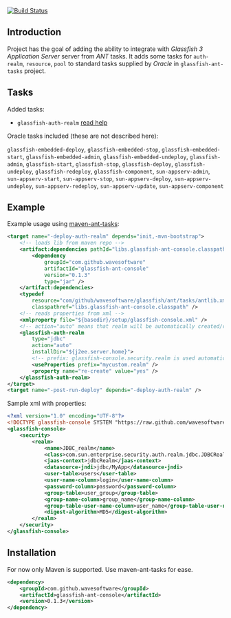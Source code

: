[![Build Status](https://secure.travis-ci.org/wavesoftware/glassfish-ant-console.png)](http://travis-ci.org/wavesoftware/glassfish-ant-console)

Introduction
------------

Project has the goal of adding the ability to integrate with *Glassfish 3 Application Server* server from *ANT* tasks. 
It adds some tasks for `auth-realm`, `resource`, `pool` to standard tasks supplied by *Oracle* in `glassfish-ant-tasks` project.

Tasks
-----

Added tasks:

 * `glassfish-auth-realm` [read help](https://github.com/wavesoftware/glassfish-ant-console/wiki/task-glassfish-auth-realm)

Oracle tasks included (these are not described here):

 `glassfish-embedded-deploy`, `glassfish-embedded-stop`, `glassfish-embedded-start`, `glassfish-embedded-admin`, `glassfish-embedded-undeploy`, `glassfish-admin`, `glassfish-start`, `glassfish-stop`, `glassfish-deploy`, `glassfish-undeploy`, `glassfish-redeploy`, `glassfish-component`, `sun-appserv-admin`, `sun-appserv-start`, `sun-appserv-stop`, `sun-appserv-deploy`, `sun-appserv-undeploy`, `sun-appserv-redeploy`, `sun-appserv-update`, `sun-appserv-component`

Example
-------

Example usage using [maven-ant-tasks](http://maven.apache.org/ant-tasks/index.html):

```xml
<target name="-deploy-auth-realm" depends="init,-mvn-bootstrap">
	<!-- loads lib from maven repo -->
	<artifact:dependencies pathId="libs.glassfish-ant-console.classpath">
		<dependency 
			groupId="com.github.wavesoftware" 
			artifactId="glassfish-ant-console" 
			version="0.1.3" 
			type="jar" />
	</artifact:dependencies>
	<typedef 
		resource="com/github/wavesoftware/glassfish/ant/tasks/antlib.xml"
		classpathref="libs.glassfish-ant-console.classpath" />
	<!-- reads properties from xml -->
	<xmlproperty file="${basedir}/setup/glassfish-console.xml" />
	<!-- action="auto" means that realm will be automatically created/recreated -->
	<glassfish-auth-realm 
		type="jdbc" 
		action="auto" 
		installDir="${j2ee.server.home}">
		<!-- prefix: glassfish-console.security.realm is used automatically -->
		<useProperties prefix="mycustom.realm" />
		<property name="re-create" value="yes" />
	</glassfish-auth-realm>
</target>
<target name="-post-run-deploy" depends="-deploy-auth-realm" />
```
Sample xml with properties:

```xml
<?xml version="1.0" encoding="UTF-8"?>
<!DOCTYPE glassfish-console SYSTEM "https://raw.github.com/wavesoftware/glassfish-ant-console/master/docs/glassfish-console.dtd">
<glassfish-console>
	<security>
		<realm>
			<name>JDBC_realm</name>
			<class>com.sun.enterprise.security.auth.realm.jdbc.JDBCRealm</class>
			<jaas-context>jdbcRealm</jaas-context>
			<datasource-jndi>jdbc/MyApp</datasource-jndi>
			<user-table>users</user-table>
			<user-name-column>login</user-name-column>
			<password-column>password</password-column>
			<group-table>user_group</group-table>
			<group-name-column>group_name</group-name-column>
			<group-table-user-name-column>user_name</group-table-user-name-column>
			<digest-algorithm>MD5</digest-algorithm>
		</realm>
	</security>
</glassfish-console>
```

Installation
------------

For now only Maven is supported. Use maven-ant-tasks for ease.

```xml
<dependency>
	<groupId>com.github.wavesoftware</groupId>
	<artifactId>glassfish-ant-console</artifactId>
	<version>0.1.3</version>
</dependency>
```